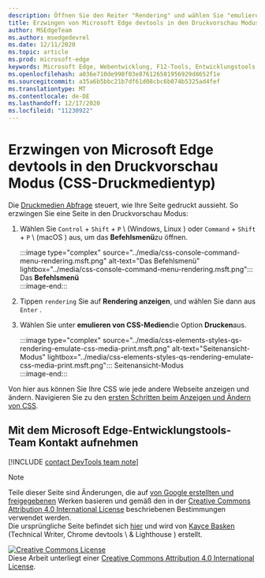 ```yaml
---
description: Öffnen Sie den Reiter "Rendering" und wählen Sie "emulieren von CSS-Medien" > "Drucken".
title: Erzwingen von Microsoft Edge devtools in den Druckvorschau Modus (CSS-Druckmedientyp)
author: MSEdgeTeam
ms.author: msedgedevrel
ms.date: 12/11/2020
ms.topic: article
ms.prod: microsoft-edge
keywords: Microsoft Edge, Webentwicklung, F12-Tools, Entwicklungstools
ms.openlocfilehash: a036e710de998f03e876126581956929d8652f1e
ms.sourcegitcommit: a35a6b5bbc21b7df61d08cbc6b074b5325ad4fef
ms.translationtype: MT
ms.contentlocale: de-DE
ms.lasthandoff: 12/17/2020
ms.locfileid: "11230922"
---
```

<!-- Copyright Kayce Basques 

   Licensed under the Apache License, Version 2.0 (the "License");
   you may not use this file except in compliance with the License.
   You may obtain a copy of the License at

       https://www.apache.org/licenses/LICENSE-2.0

   Unless required by applicable law or agreed to in writing, software
   distributed under the License is distributed on an "AS IS" BASIS,
   WITHOUT WARRANTIES OR CONDITIONS OF ANY KIND, either express or implied.
   See the License for the specific language governing permissions and
   limitations under the License.  -->

# Erzwingen von Microsoft Edge devtools in den Druckvorschau Modus (CSS-Druckmedientyp)  

Die [Druckmedien Abfrage][MDNUsingMediaQueries] steuert, wie Ihre Seite gedruckt aussieht.  So erzwingen Sie eine Seite in den Druckvorschau Modus:  

1.  Wählen Sie `Control` + `Shift` + `P` \ (Windows, Linux \) oder `Command` + `Shift` + `P` \ (macOS \) aus, um das **Befehlsmenü**zu öffnen.  
    
    :::image type="complex" source="../media/css-console-command-menu-rendering.msft.png" alt-text="Das Befehlsmenü" lightbox="../media/css-console-command-menu-rendering.msft.png":::
       Das **Befehlsmenü**  
    :::image-end:::  
    
1.  Tippen `rendering` Sie auf **Rendering anzeigen**, und wählen Sie dann aus `Enter` .  
1.  Wählen Sie unter **emulieren von CSS-Medien**die Option **Drucken**aus.  
    
    :::image type="complex" source="../media/css-elements-styles-qs-rendering-emulate-css-media-print.msft.png" alt-text="Seitenansicht-Modus" lightbox="../media/css-elements-styles-qs-rendering-emulate-css-media-print.msft.png":::
       Seitenansicht-Modus  
    :::image-end:::  
    
Von hier aus können Sie Ihre CSS wie jede andere Webseite anzeigen und ändern.  Navigieren Sie zu den [ersten Schritten beim Anzeigen und Ändern von CSS][DevToolsCSSGetStarted].  

## Mit dem Microsoft Edge-Entwicklungstools-Team Kontakt aufnehmen  

[!INCLUDE [contact DevTools team note](../includes/contact-devtools-team-note.md)]  

<!-- links -->  

[MicrosoftEdgeDevTools]: ../../devtools-guide-chromium/index.md "Microsoft Edge (Chrom)-Entwicklertools | Microsoft docs"  
[DevToolsCSSGetStarted]: ./index.md "Erste Schritte mit dem anzeigen und Ändern von CSS | Microsoft docs"  

[MDNUsingMediaQueries]: https://developer.mozilla.org/docs/Web/CSS/Media_Queries/Using_media_queries "Verwenden von medienabfragen | MDN"  

> [!NOTE]
> Teile dieser Seite sind Änderungen, die auf [von Google erstellten und freigegebenen][GoogleSitePolicies] Werken basieren und gemäß den in der [Creative Commons Attribution 4.0 International License][CCA4IL] beschriebenen Bestimmungen verwendet werden.  
> Die ursprüngliche Seite befindet sich [hier](https://developers.google.com/web/tools/chrome-devtools/css/print-preview) und wird von [Kayce Basken][KayceBasques] (Technical Writer, Chrome devtools \ & Lighthouse \) erstellt.  

[![Creative Commons License][CCby4Image]][CCA4IL]  
Diese Arbeit unterliegt einer [Creative Commons Attribution 4.0 International License][CCA4IL].  

[CCA4IL]: https://creativecommons.org/licenses/by/4.0  
[CCby4Image]: https://i.creativecommons.org/l/by/4.0/88x31.png  
[GoogleSitePolicies]: https://developers.google.com/terms/site-policies  
[KayceBasques]: https://developers.google.com/web/resources/contributors/kaycebasques  

